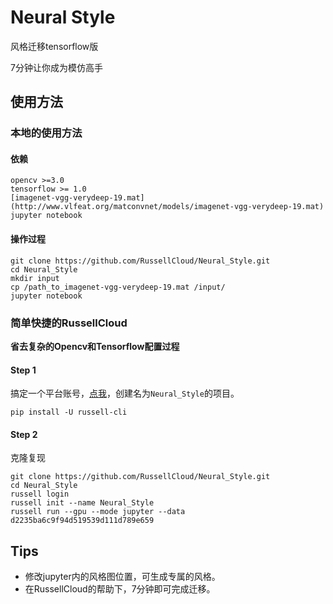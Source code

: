 # Neural Style 
风格迁移tensorflow版

7分钟让你成为模仿高手


## 使用方法

### 本地的使用方法

#### 依赖
```
opencv >=3.0
tensorflow >= 1.0
[imagenet-vgg-verydeep-19.mat](http://www.vlfeat.org/matconvnet/models/imagenet-vgg-verydeep-19.mat)
jupyter notebook
```

#### 操作过程
```
git clone https://github.com/RussellCloud/Neural_Style.git
cd Neural_Style
mkdir input
cp /path_to_imagenet-vgg-verydeep-19.mat /input/
jupyter notebook
```

### 简单快捷的RussellCloud
**省去复杂的Opencv和Tensorflow配置过程**
#### Step 1 
搞定一个平台账号，[点我](http://russellcloud.com/welcome)，创建名为`Neural_Style`的项目。

```
pip install -U russell-cli

```

#### Step 2
克隆复现

```
git clone https://github.com/RussellCloud/Neural_Style.git
cd Neural_Style
russell login
russell init --name Neural_Style
russell run --gpu --mode jupyter --data d2235ba6c9f94d519539d111d789e659
```

## Tips
- 修改jupyter内的风格图位置，可生成专属的风格。
- 在RussellCloud的帮助下，7分钟即可完成迁移。

